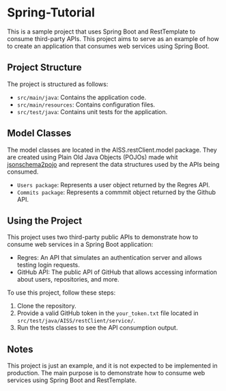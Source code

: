 # Spring-Tutorial

This is a sample project that uses Spring Boot and RestTemplate to consume third-party APIs. This project aims to serve as an example of how to create an application that consumes web services using Spring Boot.

## Project Structure

The project is structured as follows:


- `src/main/java`: Contains the application code.
- `src/main/resources`: Contains configuration files.
- `src/test/java`: Contains unit tests for the application.


## Model Classes
The model classes are located in the AISS.restClient.model package. They are created using Plain Old Java Objects (POJOs) made whit [jsonschema2pojo](https://www.jsonschema2pojo.org/) and represent the data structures used by the APIs being consumed.

- `Users package`: Represents a user object returned by the Regres API.
- `Commits package`: Represents a commmit object returned by the Github API.

## Using the Project

This project uses two third-party public APIs to demonstrate how to consume web services in a Spring Boot application:

- Regres: An API that simulates an authentication server and allows testing login requests.
- GitHub API: The public API of GitHub that allows accessing information about users, repositories, and more.

To use this project, follow these steps:

1. Clone the repository.
2. Provide a valid GitHub token in the `your_token.txt` file located in `src/test/java/AISS/restClient/service/`.
3. Run the tests classes to see the API consumption output.


## Notes

This project is just an example, and it is not expected to be implemented in production. The main purpose is to demonstrate how to consume web services using Spring Boot and RestTemplate.
